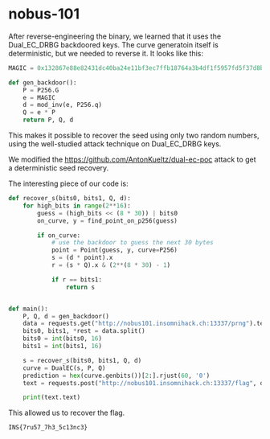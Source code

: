 # nobus-101

After reverse-engineering the binary, we learned that it uses the Dual_EC_DRBG backdoored
keys. The curve generatoin itself is deterministic, but we needed to reverse it. It looks like
this:

```python
MAGIC = 0x132867e88e82431dc40ba24e11bf3ec7ffb18764a3b4df1f5957fd5f37d8be40

def gen_backdoor():
    P = P256.G
    e = MAGIC
    d = mod_inv(e, P256.q)
    Q = e * P
    return P, Q, d
```

This makes it possible to recover the seed using only two random numbers, using the well-studied
attack technique on Dual_EC_DRBG keys.

We modified the https://github.com/AntonKueltz/dual-ec-poc attack to get a deterministic
seed recovery.

The interesting piece of our code is:

```python
def recover_s(bits0, bits1, Q, d):
    for high_bits in range(2**16):
        guess = (high_bits << (8 * 30)) | bits0
        on_curve, y = find_point_on_p256(guess)

        if on_curve:
            # use the backdoor to guess the next 30 bytes
            point = Point(guess, y, curve=P256)
            s = (d * point).x
            r = (s * Q).x & (2**(8 * 30) - 1)

            if r == bits1:
                return s


def main():
    P, Q, d = gen_backdoor()
    data = requests.get("http://nobus101.insomnihack.ch:13337/prng").text
    bits0, bits1, *rest = data.split()
    bits0 = int(bits0, 16)
    bits1 = int(bits1, 16)

    s = recover_s(bits0, bits1, Q, d)
    curve = DualEC(s, P, Q)
    prediction = hex(curve.genbits())[2:].rjust(60, '0')
    text = requests.post("http://nobus101.insomnihack.ch:13337/flag", data=prediction.encode())

    print(text.text)
```

This allowed us to recover the flag.

```
INS{7ru57_7h3_5c13nc3}
```
